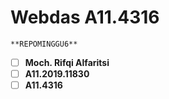# Webdas A11.4316
	**REPOMINGGU6**
 - [ ] **Moch. Rifqi Alfaritsi**
 - [ ] **A11.2019.11830**
 - [ ] **A11.4316**

#
